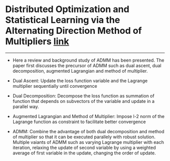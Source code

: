 # Distributed Optimization and Statistical Learning via the Alternating Direction Method of Multipliers [link](https://web.stanford.edu/~boyd/papers/pdf/admm_distr_stats.pdf)
----
* Here a review and background study of ADMM has been presented. The paper first discusses the precursor of ADMM such as dual ascent, dual decomposition, augmented Lagrangian and method of multiplier.

* Dual Ascent: Update the loss function variable and the Lagrange multiplier sequentially until convergence

* Dual Decomposition: Decompose the loss function as summation of function that depends on subvectors of the variable and update in a parallel way.

* Augmented Lagrangian and Method of Multiplier: Impose l-2 norm of the Lagrange function as constraint to facilitate better convergence

* ADMM: Combine the advantage of both dual decomposition and method of multiplier so that it can be executed parallely with robust solution. Multiple vaiants of ADMM such as varying Lagrange multiplier with each iteration, relaxing the update of second variable by using a weighted average of first variable in the update, changing the order of update. 
